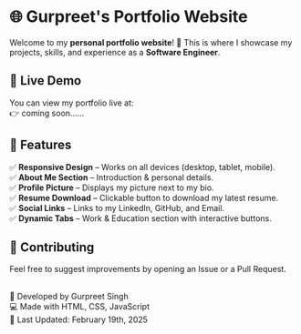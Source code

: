# 🌐 Gurpreet's Portfolio Website

Welcome to my **personal portfolio website**! 🚀 This is where I showcase my projects, skills, and experience as a **Software Engineer**.

## 🔗 Live Demo
You can view my portfolio live at:  
👉 coming soon......


## 🚀 Features
✅ **Responsive Design** – Works on all devices (desktop, tablet, mobile).  
✅ **About Me Section** – Introduction & personal details.  
✅ **Profile Picture** – Displays my picture next to my bio.  
✅ **Resume Download** – Clickable button to download my latest resume.  
✅ **Social Links** – Links to my LinkedIn, GitHub, and Email.  
✅ **Dynamic Tabs** – Work & Education section with interactive buttons.

## 📢 Contributing
Feel free to suggest improvements by opening an Issue or a Pull Request.<br/><br/>


🚀 Developed by Gurpreet Singh<br/>
💻 Made with HTML, CSS, JavaScript<br/>
📅 Last Updated: February 19th, 2025
